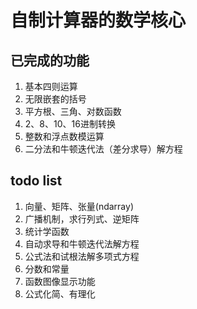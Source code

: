 # 自制计算器的数学核心

## 已完成的功能
1. 基本四则运算
2. 无限嵌套的括号
3. 平方根、三角、对数函数
4. 2、8、10、16进制转换
5. 整数和浮点数模运算
6. 二分法和牛顿迭代法（差分求导）解方程

## todo list

1. 向量、矩阵、张量(ndarray)
2. 广播机制，求行列式、逆矩阵
3. 统计学函数
4. 自动求导和牛顿迭代法解方程
5. 公式法和试根法解多项式方程
6. 分数和常量
7. 函数图像显示功能
8. 公式化简、有理化
